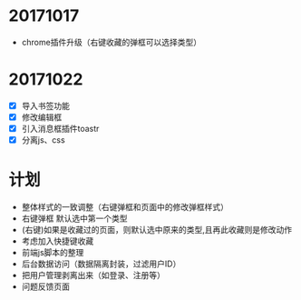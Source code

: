 # 20171017
- chrome插件升级（右键收藏的弹框可以选择类型）

# 20171022
- [x] 导入书签功能
- [x] 修改编辑框
- [x] 引入消息框插件toastr
- [x] 分离js、css

# 计划
- 整体样式的一致调整（右键弹框和页面中的修改弹框样式）
- 右键弹框 默认选中第一个类型
- (右键)如果是收藏过的页面，则默认选中原来的类型,且再此收藏则是修改动作
- 考虑加入快捷键收藏
- 前端js脚本的整理
- 后台数据访问（数据隔离封装，过滤用户ID）
- 把用户管理剥离出来（如登录、注册等）
- 问题反馈页面